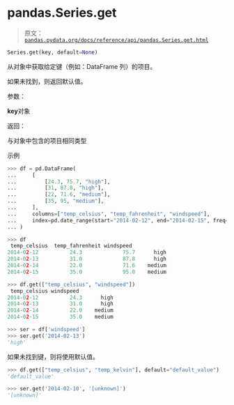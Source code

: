 # pandas.Series.get

> 原文：[`pandas.pydata.org/docs/reference/api/pandas.Series.get.html`](https://pandas.pydata.org/docs/reference/api/pandas.Series.get.html)

```py
Series.get(key, default=None)
```

从对象中获取给定键（例如：DataFrame 列）的项目。

如果未找到，则返回默认值。

参数：

**key**对象

返回：

与对象中包含的项目相同类型

示例

```py
>>> df = pd.DataFrame(
...     [
...         [24.3, 75.7, "high"],
...         [31, 87.8, "high"],
...         [22, 71.6, "medium"],
...         [35, 95, "medium"],
...     ],
...     columns=["temp_celsius", "temp_fahrenheit", "windspeed"],
...     index=pd.date_range(start="2014-02-12", end="2014-02-15", freq="D"),
... ) 
```

```py
>>> df
 temp_celsius  temp_fahrenheit windspeed
2014-02-12          24.3             75.7      high
2014-02-13          31.0             87.8      high
2014-02-14          22.0             71.6    medium
2014-02-15          35.0             95.0    medium 
```

```py
>>> df.get(["temp_celsius", "windspeed"])
 temp_celsius windspeed
2014-02-12          24.3      high
2014-02-13          31.0      high
2014-02-14          22.0    medium
2014-02-15          35.0    medium 
```

```py
>>> ser = df['windspeed']
>>> ser.get('2014-02-13')
'high' 
```

如果未找到键，则将使用默认值。

```py
>>> df.get(["temp_celsius", "temp_kelvin"], default="default_value")
'default_value' 
```

```py
>>> ser.get('2014-02-10', '[unknown]')
'[unknown]' 
```
